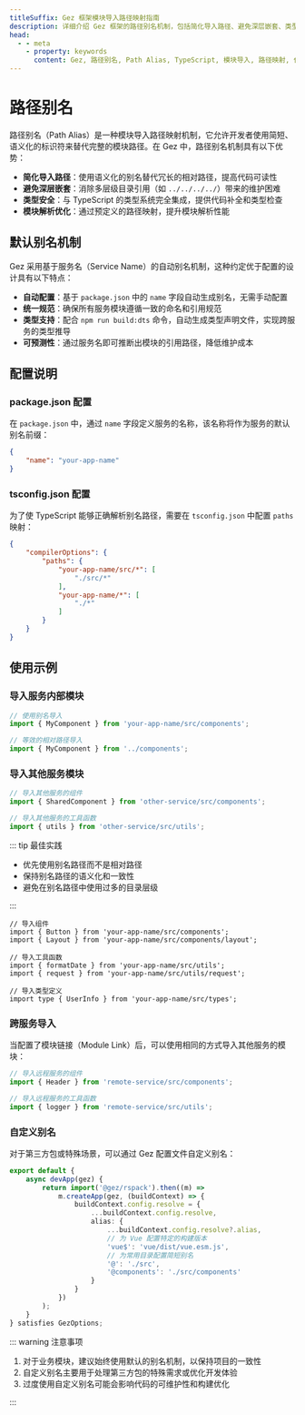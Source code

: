 ```yaml
---
titleSuffix: Gez 框架模块导入路径映射指南
description: 详细介绍 Gez 框架的路径别名机制，包括简化导入路径、避免深层嵌套、类型安全和模块解析优化等特性，帮助开发者提升代码可维护性。
head:
  - - meta
    - property: keywords
      content: Gez, 路径别名, Path Alias, TypeScript, 模块导入, 路径映射, 代码可维护性
---
```


# 路径别名

路径别名（Path Alias）是一种模块导入路径映射机制，它允许开发者使用简短、语义化的标识符来替代完整的模块路径。在 Gez 中，路径别名机制具有以下优势：

- **简化导入路径**：使用语义化的别名替代冗长的相对路径，提高代码可读性
- **避免深层嵌套**：消除多层级目录引用（如 `../../../../`）带来的维护困难
- **类型安全**：与 TypeScript 的类型系统完全集成，提供代码补全和类型检查
- **模块解析优化**：通过预定义的路径映射，提升模块解析性能

## 默认别名机制

Gez 采用基于服务名（Service Name）的自动别名机制，这种约定优于配置的设计具有以下特点：

- **自动配置**：基于 `package.json` 中的 `name` 字段自动生成别名，无需手动配置
- **统一规范**：确保所有服务模块遵循一致的命名和引用规范
- **类型支持**：配合 `npm run build:dts` 命令，自动生成类型声明文件，实现跨服务的类型推导
- **可预测性**：通过服务名即可推断出模块的引用路径，降低维护成本

## 配置说明

### package.json 配置

在 `package.json` 中，通过 `name` 字段定义服务的名称，该名称将作为服务的默认别名前缀：

```json title="package.json"
{
    "name": "your-app-name"
}
```

### tsconfig.json 配置

为了使 TypeScript 能够正确解析别名路径，需要在 `tsconfig.json` 中配置 `paths` 映射：

```json title="tsconfig.json"
{
    "compilerOptions": {
        "paths": {
            "your-app-name/src/*": [
                "./src/*"
            ],
            "your-app-name/*": [
                "./*"
            ]
        }
    }
}
```

## 使用示例

### 导入服务内部模块

```ts
// 使用别名导入
import { MyComponent } from 'your-app-name/src/components';

// 等效的相对路径导入
import { MyComponent } from '../components';
```

### 导入其他服务模块

```ts
// 导入其他服务的组件
import { SharedComponent } from 'other-service/src/components';

// 导入其他服务的工具函数
import { utils } from 'other-service/src/utils';
```

::: tip 最佳实践
- 优先使用别名路径而不是相对路径
- 保持别名路径的语义化和一致性
- 避免在别名路径中使用过多的目录层级

:::

```
// 导入组件
import { Button } from 'your-app-name/src/components';
import { Layout } from 'your-app-name/src/components/layout';

// 导入工具函数
import { formatDate } from 'your-app-name/src/utils';
import { request } from 'your-app-name/src/utils/request';

// 导入类型定义
import type { UserInfo } from 'your-app-name/src/types';
```

### 跨服务导入

当配置了模块链接（Module Link）后，可以使用相同的方式导入其他服务的模块：

```ts
// 导入远程服务的组件
import { Header } from 'remote-service/src/components';

// 导入远程服务的工具函数
import { logger } from 'remote-service/src/utils';
```

### 自定义别名

对于第三方包或特殊场景，可以通过 Gez 配置文件自定义别名：

```ts
export default {
    async devApp(gez) {
        return import('@gez/rspack').then((m) =>
            m.createApp(gez, (buildContext) => {
                buildContext.config.resolve = {
                    ...buildContext.config.resolve,
                    alias: {
                        ...buildContext.config.resolve?.alias,
                        // 为 Vue 配置特定的构建版本
                        'vue$': 'vue/dist/vue.esm.js',
                        // 为常用目录配置简短别名
                        '@': './src',
                        '@components': './src/components'
                    }
                }
            })
        );
    }
} satisfies GezOptions;
```

::: warning 注意事项
1. 对于业务模块，建议始终使用默认的别名机制，以保持项目的一致性
2. 自定义别名主要用于处理第三方包的特殊需求或优化开发体验
3. 过度使用自定义别名可能会影响代码的可维护性和构建优化

:::